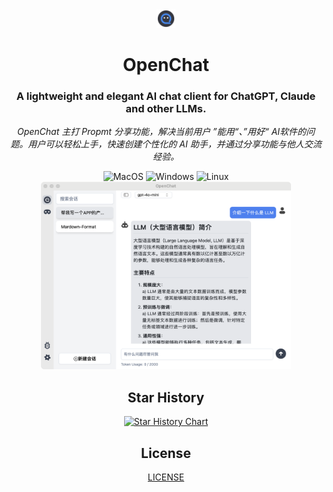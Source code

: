 <div align="center">
<img src='/docs/images/icon.png' width='30'>
<div>
<h1 align="center">
<span>OpenChat</span>
</h1>

<h3 align="center">
    A lightweight and elegant AI chat client for ChatGPT, Claude and other LLMs.
</h3>
<p align="center">
    <em>OpenChat 主打 Propmt 分享功能，解决当前用户 ”能用“、”用好“ AI软件的问题。用户可以轻松上手，快速创建个性化的 AI 助手，并通过分享功能与他人交流经验。</em>
</p>

<div align=center>
  <div>
      <img alt="MacOS" src="https://img.shields.io/badge/-MacOS-black?style=flat&logo=apple&logoColor=white" />
      <img alt="Windows" src="https://img.shields.io/badge/-Windows-blue?style=flat&logo=tauri&logoColor=white" />
      <img alt="Linux" src="https://img.shields.io/badge/-Linux-gray?style=flat&logo=linux&logoColor=white" />
<!-- <img alt="Downloads" src="https://img.shields.io/github/downloads/terasum/openchat/total.svg?style=flat" /> -->
  </div>
</div>

<img src="/docs/images/ui-index.png" width="400"/>

## Star History

[![Star History Chart](https://api.star-history.com/svg?repos=terasum/openchat&type=Date)](https://star-history.com/#terasum/openchat&Date)

## License

[LICENSE](./LICENSE)

